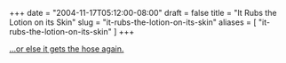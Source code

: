 +++
date = "2004-11-17T05:12:00-08:00"
draft = false
title = "It Rubs the Lotion on its Skin"
slug = "it-rubs-the-lotion-on-its-skin"
aliases = [
	"it-rubs-the-lotion-on-its-skin"
]
+++
<p><a href="http://www.youtube.com/watch?v=tDgS6qLsVM4" target="_blank">...or else it gets the hose again.</a></p>